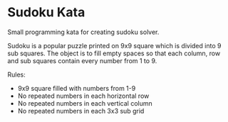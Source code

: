 # Sudoku Kata

Small programming kata for creating sudoku solver.

Sudoku is a popular puzzle printed on 9x9 square which is divided into 9 sub squares.
The object is to fill empty spaces so that each column, row and sub squares contain every number from 1 to 9.

Rules:
* 9x9 square filled with numbers from 1-9
* No repeated numbers in each horizontal row
* No repeated numbers in each vertical column
* No repeated numbers in each 3x3 sub grid